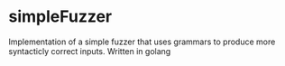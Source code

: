 # simpleFuzzer
Implementation of a simple fuzzer that uses grammars to produce more syntacticly correct inputs.
Written in golang

